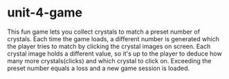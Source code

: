 # unit-4-game

This fun game lets you collect crystals to match a preset number of crystals.
Each time the game loads, a different number is generated which the player tries to match by clicking the crystal images on screen.
Each crystal image holds a different value, so it's up to the player to deduce how many more crystals(clicks) and which crystal to click on.
Exceeding the preset number equals a loss and a new game session is loaded.

